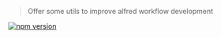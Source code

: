 > Offer some utils to improve alfred workflow development

[![npm version](https://badge.fury.io/js/%40stacker%2Falfred-utils.svg)](https://badge.fury.io/js/%40stacker%2Falfred-utils)
